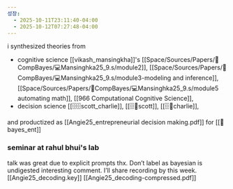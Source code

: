 ```yaml
---
성장:
  - 2025-10-11T23:11:40-04:00
  - 2025-10-12T07:27:48-04:00
---
```

i synthesized theories from 
- cognitive science [[vikash_mansingkha]]'s [[Space/Sources/Papers/🐅CompBayes/💻Mansinghka25_9.s/module2]], [[Space/Sources/Papers/🐅CompBayes/💻Mansinghka25_9.s/module3-modeling and inference]], [[Space/Sources/Papers/🐅CompBayes/💻Mansinghka25_9.s/module5 automating math]],  [[966 Computational Cognitive Science]], 
- decision science [[🗄️🗄️scott_charlie]], [[🗄️🧠scott]], [[🗄️🧠charlie]],

and productized as [[Angie25_entrepreneurial decision making.pdf]] for [[👥bayes_ent]]
### seminar at rahul bhui's lab
talk was great due to explicit prompts thx. Don’t label as bayesian is undigested interesting comment. I’ll share recording by this week.
[[Angie25_decoding.key]]
[[Angie25_decoding-compressed.pdf]]

